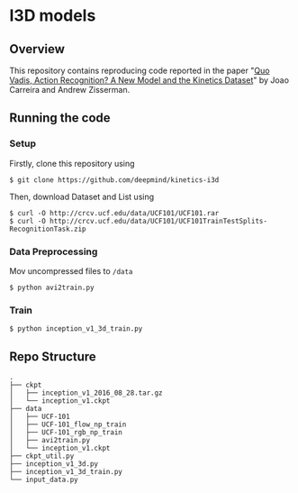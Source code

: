 # I3D models

## Overview
This repository contains reproducing code reported in the paper "[Quo Vadis,
Action Recognition? A New Model and the Kinetics
Dataset](https://arxiv.org/abs/1705.07750)" by Joao Carreira and Andrew
Zisserman.

## Running the code

### Setup

Firstly, clone this repository using

`$ git clone https://github.com/deepmind/kinetics-i3d`

Then, download Dataset and List using

```
$ curl -O http://crcv.ucf.edu/data/UCF101/UCF101.rar
$ curl -O http://crcv.ucf.edu/data/UCF101/UCF101TrainTestSplits-RecognitionTask.zip
````

### Data Preprocessing

Mov uncompressed files to `/data`

`$ python avi2train.py`

### Train 

`$ python inception_v1_3d_train.py`

## Repo Structure
```
.
├── ckpt
│   ├── inception_v1_2016_08_28.tar.gz
│   └── inception_v1.ckpt
├── data
│   ├── UCF-101
│   ├── UCF-101_flow_np_train
│   ├── UCF-101_rgb_np_train
│   ├── avi2train.py
│   └── inception_v1.ckpt
├── ckpt_util.py
├── inception_v1_3d.py
├── inception_v1_3d_train.py
└── input_data.py
```
